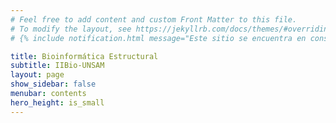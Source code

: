 ```yaml
---
# Feel free to add content and custom Front Matter to this file.
# To modify the layout, see https://jekyllrb.com/docs/themes/#overriding-theme-defaults
# {% include notification.html message="Este sitio se encuentra en construcción" %}

title: Bioinformática Estructural
subtitle: IIBio-UNSAM
layout: page
show_sidebar: false
menubar: contents
hero_height: is_small
---
```

<!---
![flyer]({{ site.baseurl }}/img/2021_Bioinfo_flyer.png)
--->